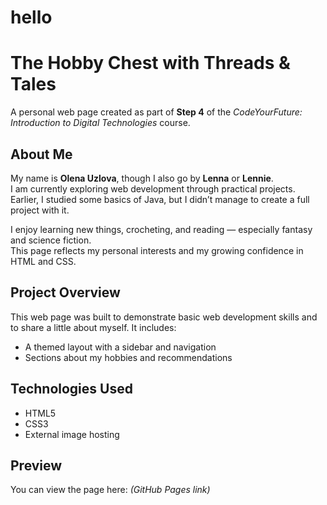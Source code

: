 # hello

# The Hobby Chest with Threads & Tales

A personal web page created as part of **Step 4** of the *CodeYourFuture: Introduction to Digital Technologies* course.


## About Me

My name is **Olena Uzlova**, though I also go by **Lenna** or **Lennie**.  
I am currently exploring web development through practical projects.  
Earlier, I studied some basics of Java, but I didn’t manage to create a full project with it.

I enjoy learning new things, crocheting, and reading — especially fantasy and science fiction.  
This page reflects my personal interests and my growing confidence in HTML and CSS.


## Project Overview

This web page was built to demonstrate basic web development skills and to share a little about myself. It includes:

- A themed layout with a sidebar and navigation  
- Sections about my hobbies and recommendations  


## Technologies Used

- HTML5  
- CSS3  
- External image hosting


## Preview

You can view the page here: *(GitHub Pages link)*

